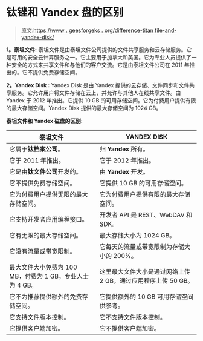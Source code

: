# 钛锉和 Yandex 盘的区别

> 原文:[https://www . geesforgeks . org/difference-titan file-and-yandex-disk/](https://www.geeksforgeeks.org/difference-between-titanfile-and-yandex-disk/)

**1。泰坦文件:**
泰坦文件是由泰坦文件公司提供的文件共享服务和云存储服务。它是可用的安全云计算服务之一。它主要用于加拿大和美国。它为专业人员提供了一种安全的方式来共享文件和与他们的客户交流。它是由泰坦文件公司在 2011 年推出的。它不提供免费存储空间。

**2。Yandex Disk :**
Yandex Disk 是由 Yandex 提供的云存储、文件同步和文件共享服务。它允许用户将文件存储在云上，并允许与其他人在线共享文件。由 Yandex 于 2012 年推出。它提供 10 GB 的可用存储空间。它为付费用户提供有限的最大存储空间。Yandex Disk 提供的最大存储空间为 1024 GB。

**泰坦文件和 Yandex 磁盘的区别:**

<center>

| 泰坦文件 | YANDEX DISK |
| --- | --- |
| 它属于**钛档案公司**。 | 归 **Yandex** 所有。 |
| 它于 2011 年推出。 | 它于 2012 年推出。 |
| 它是由**钛文件公司**开发的。 | 由 **Yandex** 开发。 |
| 它不提供免费存储空间。 | 它提供 10 GB 的可用存储空间。 |
| 它为付费用户提供无限的最大存储空间。 | 它为付费用户提供有限的最大存储空间。 |
| 它支持开发者应用编程接口。 | 开发者 API 是 REST、WebDAV 和 SDK。 |
| 它有无限的最大存储空间。 | 最大存储大小为 1024 GB。 |
| 它没有流量或带宽限制。 | 它每天的流量或带宽限制为存储大小的 200%。 |
| 最大文件大小免费为 100 MB，付费为 1 GB，专业人士为 4 GB。 | 这里最大文件大小是通过网络上传 2 GB，通过应用程序上传 50 GB。 |
| 它不为推荐提供额外的免费存储空间。 | 它提供额外的 10 GB 可用存储空间供参考。 |
| 它支持文件版本控制。 | 它不支持文件版本控制。 |
| 它提供客户端加密。 | 它不提供客户端加密。 |

</center>